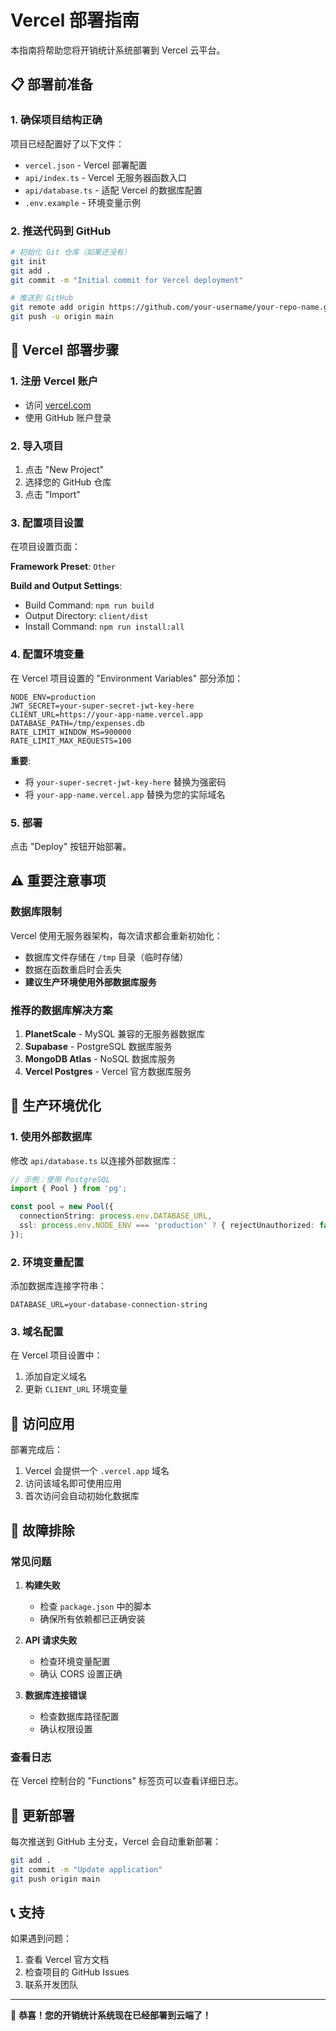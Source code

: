 # Vercel 部署指南

本指南将帮助您将开销统计系统部署到 Vercel 云平台。

## 📋 部署前准备

### 1. 确保项目结构正确
项目已经配置好了以下文件：
- `vercel.json` - Vercel 部署配置
- `api/index.ts` - Vercel 无服务器函数入口
- `api/database.ts` - 适配 Vercel 的数据库配置
- `.env.example` - 环境变量示例

### 2. 推送代码到 GitHub
```bash
# 初始化 Git 仓库（如果还没有）
git init
git add .
git commit -m "Initial commit for Vercel deployment"

# 推送到 GitHub
git remote add origin https://github.com/your-username/your-repo-name.git
git push -u origin main
```

## 🚀 Vercel 部署步骤

### 1. 注册 Vercel 账户
- 访问 [vercel.com](https://vercel.com)
- 使用 GitHub 账户登录

### 2. 导入项目
1. 点击 "New Project"
2. 选择您的 GitHub 仓库
3. 点击 "Import"

### 3. 配置项目设置
在项目设置页面：

**Framework Preset**: `Other`

**Build and Output Settings**:
- Build Command: `npm run build`
- Output Directory: `client/dist`
- Install Command: `npm run install:all`

### 4. 配置环境变量
在 Vercel 项目设置的 "Environment Variables" 部分添加：

```
NODE_ENV=production
JWT_SECRET=your-super-secret-jwt-key-here
CLIENT_URL=https://your-app-name.vercel.app
DATABASE_PATH=/tmp/expenses.db
RATE_LIMIT_WINDOW_MS=900000
RATE_LIMIT_MAX_REQUESTS=100
```

**重要**: 
- 将 `your-super-secret-jwt-key-here` 替换为强密码
- 将 `your-app-name.vercel.app` 替换为您的实际域名

### 5. 部署
点击 "Deploy" 按钮开始部署。

## ⚠️ 重要注意事项

### 数据库限制
Vercel 使用无服务器架构，每次请求都会重新初始化：
- 数据库文件存储在 `/tmp` 目录（临时存储）
- 数据在函数重启时会丢失
- **建议生产环境使用外部数据库服务**

### 推荐的数据库解决方案
1. **PlanetScale** - MySQL 兼容的无服务器数据库
2. **Supabase** - PostgreSQL 数据库服务
3. **MongoDB Atlas** - NoSQL 数据库服务
4. **Vercel Postgres** - Vercel 官方数据库服务

## 🔧 生产环境优化

### 1. 使用外部数据库
修改 `api/database.ts` 以连接外部数据库：

```typescript
// 示例：使用 PostgreSQL
import { Pool } from 'pg';

const pool = new Pool({
  connectionString: process.env.DATABASE_URL,
  ssl: process.env.NODE_ENV === 'production' ? { rejectUnauthorized: false } : false
});
```

### 2. 环境变量配置
添加数据库连接字符串：
```
DATABASE_URL=your-database-connection-string
```

### 3. 域名配置
在 Vercel 项目设置中：
1. 添加自定义域名
2. 更新 `CLIENT_URL` 环境变量

## 📱 访问应用

部署完成后：
1. Vercel 会提供一个 `.vercel.app` 域名
2. 访问该域名即可使用应用
3. 首次访问会自动初始化数据库

## 🐛 故障排除

### 常见问题

1. **构建失败**
   - 检查 `package.json` 中的脚本
   - 确保所有依赖都已正确安装

2. **API 请求失败**
   - 检查环境变量配置
   - 确认 CORS 设置正确

3. **数据库连接错误**
   - 检查数据库路径配置
   - 确认权限设置

### 查看日志
在 Vercel 控制台的 "Functions" 标签页可以查看详细日志。

## 🔄 更新部署

每次推送到 GitHub 主分支，Vercel 会自动重新部署：

```bash
git add .
git commit -m "Update application"
git push origin main
```

## 📞 支持

如果遇到问题：
1. 查看 Vercel 官方文档
2. 检查项目的 GitHub Issues
3. 联系开发团队

---

🎉 **恭喜！您的开销统计系统现在已经部署到云端了！**